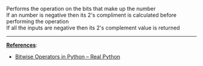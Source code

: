Performs the operation on the bits that make up the number  
If an number is negative then its 2's compliment is calculated before performing the operation  
If all the inputs are negative then its 2's complement value is returned

---

**<u>References</u>**:

* [Bitwise Operators in Python – Real Python](https://realpython.com/python-bitwise-operators/)
